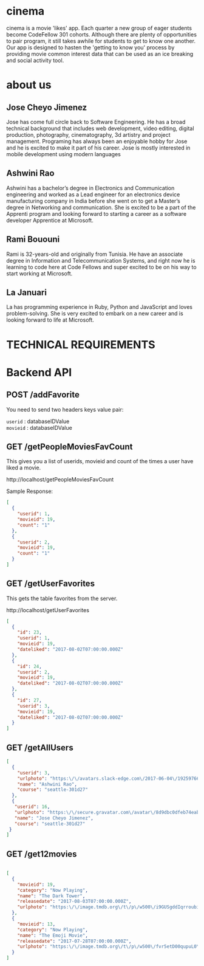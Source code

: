 # cinema
cinema is a movie 'likes' app. Each quarter a new  group of eager students become CodeFellow 301 cohorts. Although there are plenty of opportunities to pair program, it still takes awhile for students to get to know one another. Our app is designed to hasten the 'getting to know you' process by providing movie common interest data that can be used as an ice breaking and social activity tool.
# about us
## Jose Cheyo Jimenez
Jose has come full circle back to Software Engineering. He has a broad technical background that includes web development, video editing, digital production, photography, cinematography, 3d artistry and  project management. Programing has always been an enjoyable hobby for Jose and he is excited to make it part of his career. Jose is mostly interested in mobile development using modern languages

## Ashwini Rao
Ashwini has a bachelor’s degree in Electronics and Communication engineering and worked as a Lead engineer for an electronics device manufacturing company in India before she went on to get a Master’s degree in Networking and communication. She is excited to be a part of the Apprenti program and looking forward to starting a career as a software developer Apprentice at Microsoft.
## Rami Bououni
Rami is 32-years-old and originally from Tunisia. He have an associate degree in Information and Telecommunication Systems, and right now he is learning to code here at Code Fellows and super excited to be on his way to start working at Microsoft.
## La Januari
La has programming experience in Ruby, Python and JavaScript and loves problem-solving. She is very excited to embark on a new career and is looking forward to life at Microsoft.

# TECHNICAL REQUIREMENTS
# Backend API

## POST /addFavorite

You need to send two headers keys value pair:

`userid` : databaseIDValue  
`movieid` : databaseIDValue

## GET /getPeopleMoviesFavCount

This gives you a list of userids, movieid and count of the times a user have liked a movie.

http://localhost/getPeopleMoviesFavCount

Sample Response:
```json
[
  {
    "userid": 1,
    "movieid": 19,
    "count": "1"
  },
  {
    "userid": 2,
    "movieid": 19,
    "count": "1"
  }
]

```
## GET /getUserFavorites

This gets the table favorites from the  server.

http://localhost/getUserFavorites

```json
[
  {
    "id": 23,
    "userid": 1,
    "movieid": 19,
    "dateliked": "2017-08-02T07:00:00.000Z"
  },
  {
    "id": 24,
    "userid": 2,
    "movieid": 19,
    "dateliked": "2017-08-02T07:00:00.000Z"
  },
  {
    "id": 27,
    "userid": 3,
    "movieid": 19,
    "dateliked": "2017-08-02T07:00:00.000Z"
  }
]
```

## GET /getAllUsers

```json
[
  {
    "userid": 3,
    "urlphoto": "https:\/\/avatars.slack-edge.com\/2017-06-04\/192597667269_10ddb6c3e4cc4fc82ad3_original.jpg",
    "name": "Ashwini Rao",
    "course": "seattle-301d27"
  },
  {
   "userid": 16,
   "urlphoto": "https:\/\/secure.gravatar.com\/avatar\/8d9dbc0dfeb74eab8dd9bbd9cbd84680.jpg?s=512&d=https%3A%2F%2Fa.slack-edge.com%2F7fa9%2Fimg%2Favatars%2Fava_0003-512.png",
   "name": "Jose Cheyo Jimenez",
   "course": "seattle-301d27"
 }
]
```
## GET /get12movies

```json

[
  {
    "movieid": 19,
    "category": "Now Playing",
    "name": "The Dark Tower",
    "releasedate": "2017-08-03T07:00:00.000Z",
    "urlphoto": "https:\/\/image.tmdb.org\/t\/p\/w500\/i9GUSgddIqrroubiLsvvMRYyRy0.jpg"
  },
  {
    "movieid": 13,
    "category": "Now Playing",
    "name": "The Emoji Movie",
    "releasedate": "2017-07-28T07:00:00.000Z",
    "urlphoto": "https:\/\/image.tmdb.org\/t\/p\/w500\/fvr5etD00qupuL0YcTVfz8msJCa.jpg"
  }
]

```
